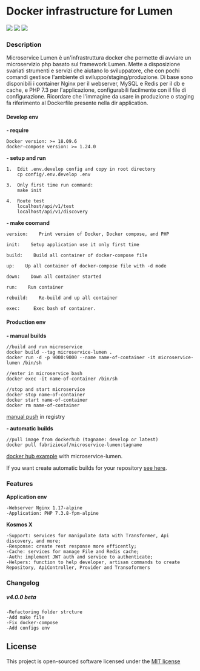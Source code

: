 # Docker infrastructure for Lumen 

![](https://img.shields.io/badge/version-4.0.0--beta-green.svg)
![](https://img.shields.io/badge/docker--compose-build-blue.svg)
![](https://img.shields.io/badge/docker-build-blue.svg)

### Description

Microservice Lumen è un'infrastruttura docker che permette di avviare un microservizio php basato sul framework Lumen. 
Mette a disposizione svariati strumenti e servizi che aiutano lo sviluppatore, che con pochi comandi gestisce l'ambiente di sviluppo/staging/produzione. 
Di base sono disponibili i container Nginx per il webserver, MySQL e Redis per il db e cache, e PHP 7.3 per l'applicazione, configurabili facilmente con il file di configurazione. 
Ricordare che l'immagine da usare in produzione o staging fa riferimento al Dockerfile presente nella dir application.

#### Develop env
**- require**
    
    Docker version: >= 18.09.6
    docker-compose version: >= 1.24.0

**- setup and run**

    1.  Edit .env.develop config and copy in root directory
        cp config/.env.develop .env

    3.  Only first time run command:
        make init
    
    4.  Route test
        localhost/api/v1/test 
        localhost/api/v1/discovery
    
**- make coomand**

    version:    Print version of Docker, Docker compose, and PHP
    
    init:    Setup application use it only first time
    
    build:    Build all container of docker-compose file
    
    up:    Up all container of docker-compose file with -d mode
    
    down:    Down all container started
    
    run:    Run container
    
    rebuild:    Re-build and up all container
    
    exec:     Exec bash of container.

#### Production env

**- manual builds** 

    //build and run microservice
    docker build --tag microservice-lumen .
    docker run -d -p 9000:9000 --name name-of-container -it microservice-lumen /bin/sh

    //enter in microservice bash     
    docker exec -it name-of-container /bin/sh
    
    //stop and start microservice
    docker stop name-of-container
    docker start name-of-container
    docker rm name-of-container

[manual push](https://docs.docker.com/engine/reference/commandline/push/) in registry 

**- automatic builds** 

    //pull image from dockerhub (tagname: develop or latest)
    docker pull fabriziocaf/microservice-lumen:tagname
    
[docker hub example](https://hub.docker.com/r/fabriziocaf/microservice-lumen) with microservice-lumen.

If you want create automatic builds for your repository [see here](https://hub.docker.com/r/fabriziocaf/microservice-lumen).

### Features 
     
**Application env** 
    
    -Webserver Nginx 1.17-alpine
    -Application: PHP 7.3.8-fpm-alpine

**Kosmos X**

    -Support: services for manipulate data with Transformer, Api discovery, and more;
    -Response: create rest response more efficently;
    -Cache: services for manage File and Redis cache;
    -Auth: implement JWT auth and service to authenticate;
    -Helpers: function to help developer, artisan commands to create Repository, ApiController, Provider and Transoformers
    
### Changelog

  ##### v4.0.0 beta
    -Refactoring folder strcture
    -Add make file 
    -Fix docker-compose 
    -Add configs env 

## License

This project is open-sourced software licensed under the [MIT license](http://opensource.org/licenses/MIT)
